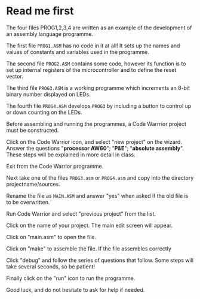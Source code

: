 # Read me first

The four files PROG1,2,3,4 are written as an example of the development of an assembly language programme.

The first file `PROG1.ASM` has no code in it at all! It sets up the names and values of constants and variables used in the programme.

The second file `PROG2.ASM` contains some code, however its function is to set up internal registers of the microcontroller and to define the reset vector.

The third file `PROG3.ASM` is a working programme which increments an 8-bit binary number displayed on LEDs.

The fourth file `PROG4.ASM` develops `PROG3` by including a button to control up or down counting on the LEDs.

Before assembling and running the programmes, a Code Warrrior project must be constructed.

Click on the Code Warrior icon, and select "new project" on the wizard. Answer the questions "**processor AW60**"; "**P&E**"; "**absolute assembly**". These steps will be explained in more detail in class.

Exit from the Code Warrior programme.

Next take one of the files `PROG3.asm` or `PROG4.asm` and copy into the directory projectname/sources.

Rename the file as `MAIN.ASM` and answer "yes" when asked if the old file is to be overwritten.

Run Code Warrior and select "previous project" from the list.

Click on the name of your project. The main edit screen will appear.

Click on "main.asm" to open the file.

Click on "make" to assemble the file. If the file assembles correctly

Click "debug" and follow the series of questions that follow. Some steps will take several seconds, so be patient!

Finally click on the "run" icon to run the programme.

Good luck, and do not hesitate to ask for help if needed.
